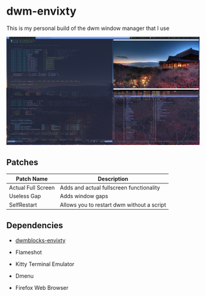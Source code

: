 # dwm-envixty

This is my personal build of the dwm window manager that I use

![Desktop](https://github.com/redkittty/dwm-envixty/blob/main/Screenshot/desktop.png)

## Patches

| Patch Name         | Description                                |
|--------------------|--------------------------------------------|
| Actual Full Screen | Adds and actual fullscreen functionality   |
| Useless Gap        | Adds window gaps                           |
| SelfRestart        | Allows you to restart dwm without a script |


## Dependencies

- [dwmblocks-envixty](https://github.com/redkittty/dwmblocks-envixty)

- Flameshot

- Kitty Terminal Emulator

- Dmenu

- Firefox Web Browser

